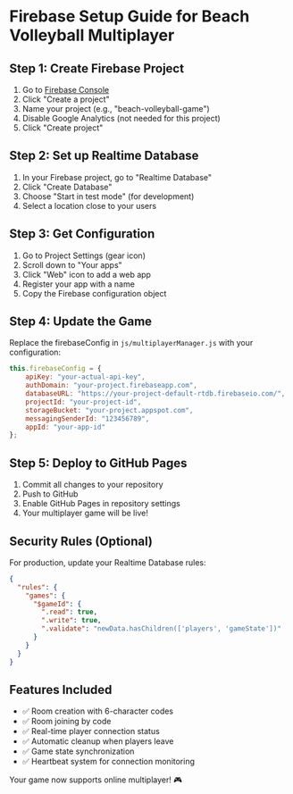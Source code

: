 # Firebase Setup Guide for Beach Volleyball Multiplayer

## Step 1: Create Firebase Project

1. Go to [Firebase Console](https://console.firebase.google.com/)
2. Click "Create a project"
3. Name your project (e.g., "beach-volleyball-game")
4. Disable Google Analytics (not needed for this project)
5. Click "Create project"

## Step 2: Set up Realtime Database

1. In your Firebase project, go to "Realtime Database"
2. Click "Create Database"
3. Choose "Start in test mode" (for development)
4. Select a location close to your users

## Step 3: Get Configuration

1. Go to Project Settings (gear icon)
2. Scroll down to "Your apps"
3. Click "Web" icon to add a web app
4. Register your app with a name
5. Copy the Firebase configuration object

## Step 4: Update the Game

Replace the firebaseConfig in `js/multiplayerManager.js` with your configuration:

```javascript
this.firebaseConfig = {
    apiKey: "your-actual-api-key",
    authDomain: "your-project.firebaseapp.com",
    databaseURL: "https://your-project-default-rtdb.firebaseio.com/",
    projectId: "your-project-id",
    storageBucket: "your-project.appspot.com",
    messagingSenderId: "123456789",
    appId: "your-app-id"
};
```

## Step 5: Deploy to GitHub Pages

1. Commit all changes to your repository
2. Push to GitHub
3. Enable GitHub Pages in repository settings
4. Your multiplayer game will be live!

## Security Rules (Optional)

For production, update your Realtime Database rules:

```json
{
  "rules": {
    "games": {
      "$gameId": {
        ".read": true,
        ".write": true,
        ".validate": "newData.hasChildren(['players', 'gameState'])"
      }
    }
  }
}
```

## Features Included

- ✅ Room creation with 6-character codes
- ✅ Room joining by code
- ✅ Real-time player connection status
- ✅ Automatic cleanup when players leave
- ✅ Game state synchronization
- ✅ Heartbeat system for connection monitoring

Your game now supports online multiplayer! 🎮
